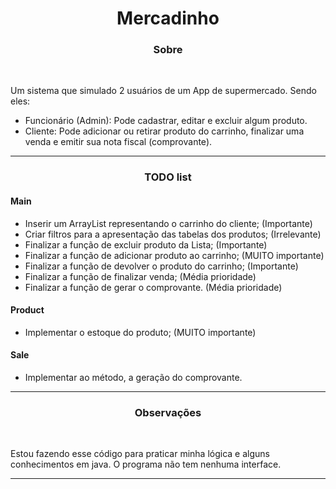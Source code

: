 <h1 align="center">
Mercadinho
</h1>

<h3 align="center">
Sobre
</h3>
<br>

Um sistema que simulado 2 usuários de um App de supermercado. Sendo eles:

- Funcionário (Admin): Pode cadastrar, editar e excluir algum produto.
- Cliente: Pode adicionar ou retirar produto do carrinho, finalizar uma venda e emitir sua nota fiscal (comprovante).

<hr>

<h3 align="center">
TODO list
</h3>

<h4>
  Main
</h4>

- Inserir um ArrayList representando o carrinho do cliente; (Importante)
- Criar filtros para a apresentação das tabelas dos produtos; (Irrelevante)
- Finalizar a função de excluir produto da Lista; (Importante)
- Finalizar a função de adicionar produto ao carrinho; (MUITO importante)
- Finalizar a função de devolver o produto do carrinho; (Importante)
- Finalizar a função de finalizar venda; (Média prioridade)
- Finalizar a função de gerar o comprovante. (Média prioridade)

<h4>
  Product
</h4>

- Implementar o estoque do produto; (MUITO importante)

<h4>
  Sale
</h4>

- Implementar ao método, a geração do comprovante.

<hr>


<h3 align="center">
Observações
</h3>

<br>

Estou fazendo esse código para praticar minha lógica e alguns conhecimentos em java. O programa não tem nenhuma interface.

<hr>


